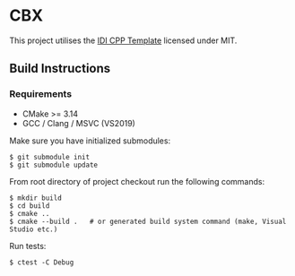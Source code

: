 # CBX

This project utilises the [IDI CPP Template](https://github.com/IDI-Systems/idi-cpp-template) licensed under MIT.

## Build Instructions

### Requirements

- CMake >= 3.14
- GCC / Clang / MSVC (VS2019)

Make sure you have initialized submodules:
```
$ git submodule init
$ git submodule update
```

From root directory of project checkout run the following commands:
```
$ mkdir build
$ cd build
$ cmake ..
$ cmake --build .   # or generated build system command (make, Visual Studio etc.)
```

Run tests:
```
$ ctest -C Debug
```
